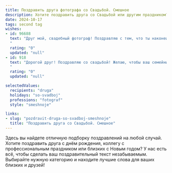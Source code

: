 ```yaml
---
title: Поздравить друга фотографа со Свадьбой. Смешное
description: Хотите поздравить друга со Свадьбой или другим праздником? Наш ИИ создаст незабываемое поздравление, а вы обязательно выделитесь среди других.  
date: 2024-10-17
tags: second tag
wishes:
- id: 96688
  text: "Друг мой, свадебный фотограф! Поздравляю с тем, что ты наконец-то поймал свой главный кадр – любовь всей своей жизни! Желаю, чтобы семейная жизнь была ярче любой фотосессии, а совместные годы – неиссякаемым источником вдохновения для создания самых красивых и смешных фотоальбомов!  Пусть ваш брак будет удачнее любого постановочного снимка, и никакой ретушь не понадобится!  Горько! (но не для фотоаппарата!)
  "
  rating: "0"
  updated: "null"
- id: 918
  text: "Дорогой друг! Поздравляю со свадьбой! Желаю, чтобы ваш семейный альбом был полон ярких и красочных моментов, а не размытых лиц после бурных праздников. Пусть ваша совместная жизнь будет четкой, как фокус твоего любимого объектива, а любовь яркой, как вспышка в самый счастливый день! Горько!
  "
  rating: "0"
  updated: "null"

selectedValues:
  recipients: "druga"
  holidays: "so-svadboj"
  professions: "fotograf"
  style: "smeshnoje"

links:
- slug: "pozdravit-druga-so-svadboj-smeshnoje"
  title: "Поздравить друга со Свадьбой. Смешное"
---
```


Здесь вы найдете отличную подборку поздравлений на любой случай.
Хотите поздравить друга с днём рождения, коллегу с профессиональным праздником или близких с Новым годом? У нас есть всё, чтобы сделать ваш поздравительный текст незабываемым. Выбирайте нужную категорию и находите лучшие слова для ваших близких и друзей!
